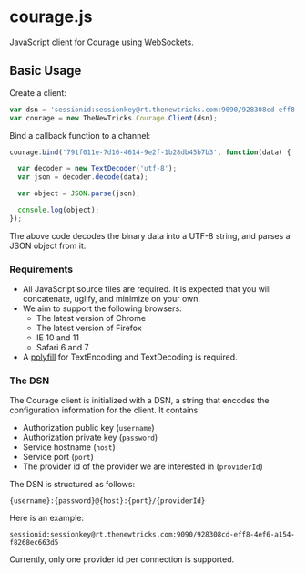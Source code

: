 courage.js
==========

JavaScript client for Courage using WebSockets.


Basic Usage
-----------

Create a client:

```js
var dsn = 'sessionid:sessionkey@rt.thenewtricks.com:9090/928308cd-eff8-4ef6-a154-f8268ec663d5';
var courage = new TheNewTricks.Courage.Client(dsn);
```

Bind a callback function to a channel:

```js
courage.bind('791f011e-7d16-4614-9e2f-1b28db45b7b3', function(data) {

  var decoder = new TextDecoder('utf-8');
  var json = decoder.decode(data);

  var object = JSON.parse(json);

  console.log(object);
});
```

The above code decodes the binary data into a UTF-8 string, and parses a JSON object from it.


### Requirements

- All JavaScript source files are required. It is expected that you will concatenate, uglify, and minimize on your own.
- We aim to support the following browsers:
  - The latest version of Chrome
  - The latest version of Firefox
  - IE 10 and 11
  - Safari 6 and 7
- A [polyfill](https://github.com/inexorabletash/text-encoding) for TextEncoding and TextDecoding is required.


### The DSN

The Courage client is initialized with a DSN, a string that encodes the configuration information for the client. It contains:

- Authorization public key (`username`)
- Authorization private key (`password`)
- Service hostname (`host`)
- Service port (`port`)
- The provider id of the provider we are interested in (`providerId`)

The DSN is structured as follows:

    {username}:{password}@{host}:{port}/{providerId}

Here is an example:

    sessionid:sessionkey@rt.thenewtricks.com:9090/928308cd-eff8-4ef6-a154-f8268ec663d5

Currently, only one provider id per connection is supported.
